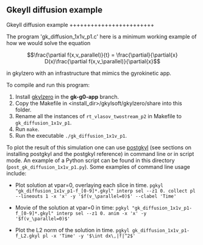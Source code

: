 Gkeyll diffusion example
------------------------

Gkeyll diffusion example
++++++++++++++++++++++++

The program 'gk_diffusion_1x1v_p1.c' here is a minimum working example of how we would solve the equation
```math
\frac{\partial f(x,v_parallel)}{t} = \frac{\partial}{\partial{x} D(x)\frac{\partial f(x,v_\parallel)}{\partial{x}
```
in gkylzero with an infrastructure that mimics the gyrokinetic app.

To compile and run this program:
1. Install [gkylzero](https://github.com/ammarhakim/gkylzero) in the **gk-g0-app** branch.
2. Copy the Makefile in <install_dir>/gkylsoft/gkylzero/share into this folder.
3. Rename all the instances of `rt_vlasov_twostream_p2` in Makefile to `gk_diffusion_1x1v_p1`.
4. Run `make`.
5. Run the executable `./gk_diffusion_1x1v_p1`.

To plot the result of this simulation one can use [postgkyl](https://gkeyll.readthedocs.io/en/latest/postgkyl/main.html) (see sections on installing postgkyl and the postgkyl reference) in command line or in script mode. An example of a Python script can be found in this directory (`post_gk_diffusion_1x1v_p1.py`). Some examples of command line usage include: 

- Plot solution at vpar=0, overlaying each slice in time.
`pgkyl "gk_diffusion_1x1v_p1-f_[0-9]*.gkyl" interp sel --z1 0. collect pl --lineouts 1 -x 'x' -y '$f(v_\parallel=0)$' --clabel 'Time'`

- Movie of the solution at vpar=0 in time:
`pgkyl "gk_diffusion_1x1v_p1-f_[0-9]*.gkyl" interp sel --z1 0. anim -x 'x' -y '$f(v_\parallel=0)$'`

- Plot the L2 norm of the solution in time.
`pgkyl gk_diffusion_1x1v_p1-f_L2.gkyl pl -x 'Time' -y '$\int dx\,|f|^2$'`
